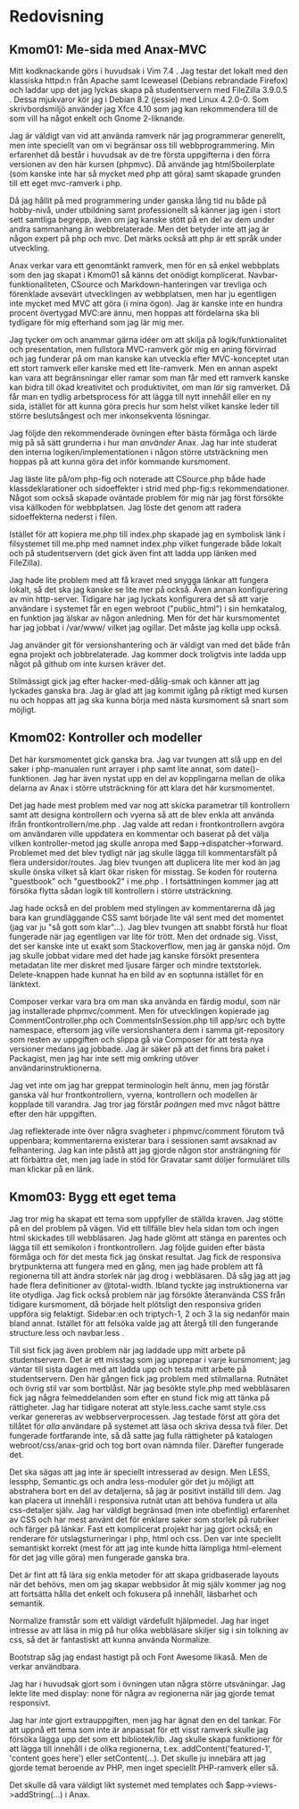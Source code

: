 
Redovisning
================================================================================

Kmom01: Me-sida med Anax-MVC
--------------------------------------------------------------------------------

Mitt kodknackande görs i huvudsak i Vim 7.4 . Jag testar det lokalt med
den klassiska httpd:n från Apache samt Iceweasel (Debians rebrandade Firefox)
och laddar upp det jag lyckas skapa på
studentservern med FileZilla 3.9.0.5 . Dessa mjukvaror kör jag i
Debian 8.2 (jessie) med Linux 4.2.0-0. Som skrivbordsmiljö använder jag
Xfce 4.10 som jag kan rekommendera till de som vill ha något enkelt och
Gnome 2-liknande.

Jag är väldigt van vid att använda ramverk när jag programmerar generellt,
men inte speciellt van om vi begränsar oss till webbprogrammering.
Min erfarenhet då består i huvudsak av de tre första uppgifterna i den förra
versionen av den här kursen (phpmvc). Då använde jag html5boilerplate (som
kanske inte har så mycket med php att göra) samt skapade grunden till ett eget
mvc-ramverk i php.

Då jag hållit på med programmering under ganska lång tid nu både på hobby-nivå,
under utbildning samt professionellt så känner jag igen i stort sett samtliga
begrepp, även om jag kanske stött på en del av dem under andra sammanhang än
webbrelaterade. Men det betyder inte att jag är någon expert på php och mvc.
Det märks också att php är ett språk under utveckling.

Anax verkar vara ett genomtänkt ramverk, men för en så enkel webbplats som
den jag skapat i Kmom01 så känns det onödigt komplicerat.
Navbar-funktionaliteten, CSource och Markdown-hanteringen var trevliga och
förenklade avsevärt utvecklingen av webbplatsen, men har
ju egentligen inte mycket med MVC att göra (i mina ögon). Jag är kanske inte
en hundra procent övertygad MVC:are ännu, men hoppas att fördelarna ska bli
tydligare för mig efterhand som jag lär mig mer.

Jag tycker om och anammar
gärna idéer om att skilja på logik/funktionalitet och presentation, men
fullstora MVC-ramverk gör mig en aning förvirrad och jag funderar på om man
kanske kan utveckla efter MVC-konceptet utan ett stort ramverk eller kanske
med ett lite-ramverk. Men en annan aspekt kan vara att begränsningar eller
ramar som man får med ett ramverk kanske kan bidra till ökad kreativitet och
produktivitet, om man _lär_ sig ramverket. Då får man en tydlig arbetsprocess
för att lägga till nytt innehåll eller en ny sida, istället för att kunna göra
precis hur som helst vilket kanske leder till större beslutsångest och mer
inkonsekventa lösningar.

Jag följde den rekommenderade övningen efter bästa förmåga och lärde mig på så
sätt grunderna i hur man _använder_ Anax. Jag har inte studerat den interna
logiken/implementationen i någon större utsträckning men hoppas på att kunna
göra det inför kommande kursmoment.

Jag läste lite på/om php-fig och noterade
att CSource.php både hade klassdeklarationer och sidoeffekter i strid med
php-fig:s rekommendationer. Något som också skapade oväntade problem för mig
när jag först försökte visa källkoden för webbplatsen. Jag löste det genom
att radera sidoeffekterna nederst i filen.

Istället för att kopiera me.php till index.php skapade jag en symbolisk länk
i filsystemet till me.php med namnet index.php vilket fungerade både lokalt
och på studentservern (det gick även fint att ladda upp länken med FileZilla).

Jag hade lite problem med att få kravet med snygga länkar att fungera lokalt,
så det ska jag kanske se lite mer på också. Även annan konfigurering av min
http-server. Tidigare har jag lyckats konfigurera det så att varje användare
i systemet får en egen webroot ("public\_html") i sin hemkatalog, en funktion
jag älskar av någon anledning. Men för det här kursmomentet har jag jobbat
i /var/www/ vilket jag ogillar. Det måste jag kolla upp också.

Jag använder git för versionshantering och är väldigt van med det både från
egna projekt och jobbrelaterade. Jag kommer dock troligtvis inte ladda upp något
på github om inte kursen kräver det.

Stilmässigt gick jag efter hacker-med-dålig-smak och känner att jag lyckades
ganska bra. Jag är glad att jag kommit igång på riktigt med kursen nu och
hoppas att jag ska kunna börja med nästa kursmoment så snart som möjligt.

Kmom02: Kontroller och modeller
--------------------------------------------------------------------------------
Det här kursmomentet gick ganska bra. Jag var tvungen att slå upp en del
saker i php-manualen runt arrayer i php samt lite annat,
som date()-funktionen. Jag har även nystat upp en del av kopplingarna mellan
de olika delarna av Anax i större utsträckning för att klara det här
kursmomentet.

Det jag hade mest problem med var nog att skicka parametrar till
kontrollern samt att designa kontrollern och vyerna så att de blev
enkla att använda ifrån frontkontrollern/me.php . Jag valde att redan
i frontkontrollern avgöra om användaren ville uppdatera en kommentar
och baserat på det välja vilken kontroller-metod jag skulle anropa med
$app->dispatcher->forward. Problemet med det blev tydligt när jag
skulle lägga till kommentarsfält på flera undersidor/routes. Jag blev
tvungen att duplicera lite mer kod än jag skulle önska vilket så klart
ökar risken för misstag. Se koden för routerna "guestbook" och "guestbook2"
i me.php . I fortsättningen kommer jag att försöka flytta sådan logik
till kontrollern i större utsträckning.

Jag hade också en del problem med stylingen av kommentarerna då jag
bara kan grundläggande CSS samt började lite väl sent med det momentet
(jag var ju "så gott som klar"...). Jag blev tvungen att snabbt förstå
hur float fungerade när jag egentligen var lite för trött. Men det ordnade
sig. Visst, det ser kanske inte ut exakt som Stackoverflow, men jag
är ganska nöjd. Om jag skulle jobbat vidare med det hade jag kanske
försökt presentera metadatan lite mer diskret med ljusare färger och
mindre textstorlek. Delete-knappen hade kunnat ha en bild av en soptunna
istället för en länktext.

Composer verkar vara bra om man ska använda en färdig modul, som när
jag installerade phpmvc/comment. Men för utvecklingen kopierade jag
CommentController.php och CommentsInSession.php till app/src och bytte
namespace, eftersom jag ville versionshantera dem i samma
git-repository som resten av uppgiften och slippa gå via Composer för att
testa nya versioner medans jag jobbade. Jag är säker på att det finns bra
paket i Packagist, men jag har inte sett mig omkring utöver
användarinstruktionerna.

Jag vet inte om jag har greppat terminologin helt ännu, men jag förstår
ganska väl hur frontkontrollern, vyerna, kontrollern och modellen är
kopplade till varandra. Jag tror jag förstår _poängen_ med mvc något
bättre efter den här uppgiften.

Jag reflekterade inte över några svagheter i phpmvc/comment förutom två
uppenbara; kommentarerna existerar bara i sessionen samt avsaknad av
felhantering. Jag kan inte påstå att jag gjorde någon stor ansträngning
för att förbättra det, men jag lade in stöd för Gravatar samt döljer formuläret
tills man klickar på en länk.

Kmom03: Bygg ett eget tema
--------------------------------------------------------------------------------

Jag tror mig ha skapat ett tema som uppfyller de ställda kraven.
Jag stötte på en del problem på vägen. Vid ett tillfälle blev hela
sidan tom och ingen html skickades till webbläsaren. Jag hade glömt att
stänga en parentes och lägga till ett semikolon i frontkontrollern.
Jag följde guiden efter bästa förmåga och för det mesta fick jag
önskat resultat. Jag fick de responsiva brytpunkterna att fungera med en
gång, men jag hade problem att få regionerna till att ändra storlek
när jag drog i webbläsaren. Då såg jag att jag hade flera definitioner
av @total-width. Ibland tyckte jag instruktionerna var lite otydliga.
Jag fick också problem när jag försökte återanvända CSS från tidigare
kursmoment, då började helt plötsligt den responsiva griden uppföra
sig felaktigt. Sidebar:en och triptych-1, 2 och 3 la sig nedanför
main bland annat. Istället för att felsöka valde jag att återgå
till den fungerande structure.less och navbar.less .

Till sist
fick jag även problem när jag laddade upp mitt arbete på studentservern.
Det är ett misstag som jag upprepar i varje kursmoment; jag väntar till
sista dagen med att ladda upp och testa mitt arbete på studentservern.
Den här gången fick jag problem med stilmallarna. Rutnätet och övrig
stil var som bortblåst. När jag besökte style.php med webbläsaren fick
jag några felmeddelanden som efter en stund fick mig att tänka på
rättigheter. Jag har tidigare noterat att style.less.cache samt style.css
verkar genereras av webbserverprocessen. Jag testade först att göra det
tillåtet för _alla_ användare på systemet att läsa och skriva dessa två
filer. Det fungerade fortfarande inte, så då satte jag fulla rättigheter
på katalogen webroot/css/anax-grid och tog bort ovan nämnda filer.
Därefter fungerade det.

Det ska sägas att jag inte är speciellt intresserad av design. Men
LESS, lessphp, Semantic.gs och andra less-moduler gör det ju möjligt
att abstrahera bort en del av detaljerna, så jag är positivt inställd
till dem. Jag kan placera ut innehåll i responsiva rutnät utan att
behöva fundera ut alla css-detaljer själv. Jag har väldigt begränsad
(men inte obefintlig) erfarenhet av CSS och har mest använt det
för enklare saker som storlek på rubriker och färger på länkar.
Fast ett komplicerat projekt har jag gjort också; en renderare
för utslagsturneringar i php, html och css. Den var inte speciellt
semantiskt korrekt (mest för att jag inte kunde hitta lämpliga
html-element för det jag ville göra) men fungerade ganska bra.

Det är fint att få lära sig enkla metoder för att skapa gridbaserade
layouts när det behövs, men om jag skapar webbsidor åt mig själv
kommer jag nog att
fortsätta hålla det enkelt och fokusera på innehåll, läsbarhet och
semantik.

Normalize framstår som ett väldigt värdefullt hjälpmedel. Jag har
inget intresse av att läsa in mig på hur olika webbläsare skiljer
sig i sin tolkning av css, så det är fantastiskt att kunna använda
Normalize.

Bootstrap såg jag endast hastigt på och Font Awesome likaså. Men
de verkar användbara.

Jag har i huvudsak gjort som i övningen utan några större utsväningar.
Jag lekte lite med display: none för några av regionerna när jag
gjorde temat responsivt.

Jag har _inte_ gjort extrauppgiften, men jag har ägnat den en del tankar.
För att uppnå ett tema som inte är anpassat för ett visst ramverk
skulle jag försöka lägga upp det som ett bibliotek/lib. Jag skulle
skapa funktioner för att lägga till innehåll i de olika regionerna,
t.ex. addContent('featured-1', 'content goes here') eller
setContent(...). Det skulle ju innebära att jag gjorde temat beroende
av PHP, men inget speciellt PHP-ramverk eller så.

Det skulle då vara väldigt likt systemet med templates och
$app->views->addString(...) i Anax.


